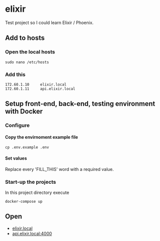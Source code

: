 # elixir

Test project so I could learn Elixir / Phoenix.

## Add to hosts

### Open the local hosts

```shell
sudo nano /etc/hosts
```

### Add this

```
172.60.1.10     elixir.local
172.60.1.11     api.elixir.local
```

## Setup front-end, back-end, testing environment with Docker

### Configure

#### Copy the envirnoment example file

```shell
cp .env.example .env
```

#### Set values

Replace every 'FILL_THIS' word with a required value.

### Start-up the projects

In this project directory execute

```shell
docker-compose up
```

## Open

* [elixir.local](http://elixir.local)
* [api.elixir.local:4000](http://api.elixir.local:4000/)